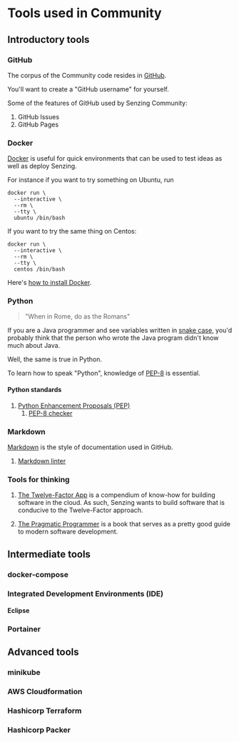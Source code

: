 # Tools used in Community

## Introductory tools

### GitHub

The corpus of the Community code resides in
[GitHub](https://github.com/senzing).

You'll want to create a "GitHub username" for yourself.

Some of the features of GitHub used by Senzing Community:

1. GitHub Issues
1. GitHub Pages

### Docker

[Docker](../../WHATIS/docker.md)
is useful for quick environments that can be used to test ideas
as well as deploy Senzing.

For instance if you want to try something on Ubuntu, run

```
docker run \
  --interactive \
  --rm \
  --tty \
  ubuntu /bin/bash
```

If you want to try the same thing on Centos:

```
docker run \
  --interactive \
  --rm \
  --tty \
  centos /bin/bash
```

Here's [how to install Docker](../../HOWTO/install-docker.md).

### Python

> "When in Rome, do as the Romans"

If you are a Java programmer and see variables written in
[snake case](https://en.wikipedia.org/wiki/Snake_case),
you'd probably think that the person who wrote the Java program
didn't know much about Java.

Well, the same is true in Python.

To learn how to speak "Python", knowledge of
[PEP-8](https://www.python.org/dev/peps/pep-0008/)
is essential.

#### Python standards

1. [Python Enhancement Proposals (PEP)](https://www.python.org/dev/peps/)
    1. [PEP-8 checker](http://pep8online.com/)

### Markdown

[Markdown](../../markdown.md)
is the style of documentation used in GitHub.

1. [Markdown linter](https://dlaa.me/markdownlint/)

### Tools for thinking

1. [The Twelve-Factor App](https://12factor.net/) is a compendium of know-how for building software in the cloud.
   As such, Senzing wants to build software that is conducive to the Twelve-Factor approach.

1. [The Pragmatic Programmer](https://pragprog.com/titles/tpp20/the-pragmatic-programmer-20th-anniversary-edition/)
   is a book that serves as a pretty good guide to modern software development.

## Intermediate tools

### docker-compose

### Integrated Development Environments (IDE)

#### Eclipse

### Portainer

## Advanced tools

### minikube

### AWS Cloudformation

### Hashicorp Terraform

### Hashicorp Packer










